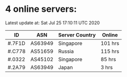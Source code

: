 # 4 online servers:

Latest update at: Sat Jul 25 17:10:11 UTC 2020

| ID | ASN | Server Country | Online |
| -- | --- | -------------- | ------ |
| #.7F1D | AS63949 | Singapore | 101 hrs |
| #.C778 | AS51659 | Russia | 115 hrs |
| #.0322 | AS45102 | Singapore | 85 hrs |
| #.2A79 | AS63949 | Japan | 3 hrs |

